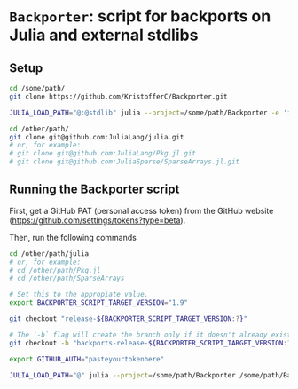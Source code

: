 # `Backporter`: script for backports on Julia and external stdlibs

## Setup

```bash
cd /some/path/
git clone https://github.com/KristofferC/Backporter.git

JULIA_LOAD_PATH="@:@stdlib" julia --project=/some/path/Backporter -e 'import Pkg; Pkg.instantiate(); Pkg.precompile()'

cd /other/path/
git clone git@github.com:JuliaLang/julia.git
# or, for example:
# git clone git@github.com:JuliaLang/Pkg.jl.git
# git clone git@github.com:JuliaSparse/SparseArrays.jl.git
```

## Running the Backporter script

First, get a GitHub PAT (personal access token) from the GitHub website (https://github.com/settings/tokens?type=beta).

Then, run the following commands

```bash
cd /other/path/julia
# or, for example:
# cd /other/path/Pkg.jl
# cd /other/path/SparseArrays

# Set this to the appropiate value.
export BACKPORTER_SCRIPT_TARGET_VERSION="1.9"

git checkout "release-${BACKPORTER_SCRIPT_TARGET_VERSION:?}"

# The `-b` flag will create the branch only if it doesn't already exist.
git checkout -b "backports-release-${BACKPORTER_SCRIPT_TARGET_VERSION:?}"

export GITHUB_AUTH="pasteyourtokenhere"

JULIA_LOAD_PATH="@" julia --project=/some/path/Backporter /some/path/Backporter/backporter.jl
```
